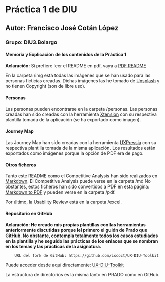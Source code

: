 # Práctica 1 de DIU

## Autor: Francisco José Cotán López
### Grupo: DIU3.Bolargo

#### Memoria y Explicación de los contenidos de la Práctica 1

**Aclaración:** Si prefiere leer el README en pdf, vaya a [PDF README](./pdf/README.pdf)

En la carpeta /img está todas las imágenes que se han usado para las personas ficticias creadas.
Dichas imágenes las he tomado de [Unsplash](https://unsplash.com/) y no tienen Copyright (son de libre uso).

#### Personas

Las personas pueden encontrarse en la carpeta /personas.
Las personas creadas han sido creadas con la herramienta [Xtension](https://xtensio.com/) con su respectiva plantilla tomada de la aplicación (se ha exportado como imagen).

#### Journey Map

Las Journey Map han sido creadas con la herramienta [UXPressia](https://uxpressia.com/) con su respectiva plantilla tomada de la misma aplicación.
Los resultados están exportados como imágenes porque la opción de PDF era de pago.

#### Otros ficheros

Tanto este README como el Competitive Analysis han sido realizados en [Markdown](https://markdown.es/).
El Competitive Analysis puede verse en la carpeta /md
No obstantes, estos ficheros han sido convertidos a PDF en esta página: [Markdown to PDF](https://www.markdowntopdf.com/) y pueden verse en la carpeta /pdf.

Por último, la Usability Review está en la carpeta /excel.

#### Repositorio en GitHub

**Aclaración: He creado mis propias plantillas con las herramientas anteriormente discutidas porque leí primero el guión de Prado que GitHub. No obstante, contempla totalmente todos los casos estudiados en la plantilla y he seguido las prácticas de los enlaces que se nombran en los temas y las prácticas de la asignatura.**

```
    URL del fork de GitHub: https://github.com/iscoct/UX-DIU-Toolkit
```

Puede acceder desde aquí directamente: [UX-DIU-Toolkit](https://github.com/iscoct/UX-DIU-Toolkit)

La estructura de directorios es la misma tanto en PRADO como en GitHub.